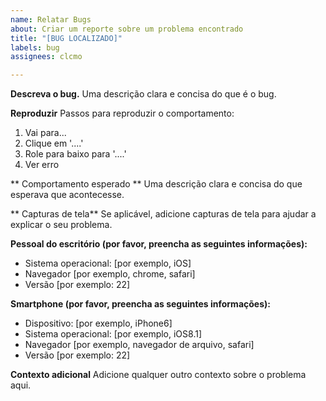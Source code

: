 ```yaml
---
name: Relatar Bugs
about: Criar um reporte sobre um problema encontrado
title: "[BUG LOCALIZADO]"
labels: bug
assignees: clcmo

---
```


**Descreva o bug.**
Uma descrição clara e concisa do que é o bug.

**Reproduzir**
Passos para reproduzir o comportamento:
1. Vai para...
2. Clique em '....'
3. Role para baixo para '....'
4. Ver erro

** Comportamento esperado **
Uma descrição clara e concisa do que esperava que acontecesse.

** Capturas de tela**
Se aplicável, adicione capturas de tela para ajudar a explicar o seu problema.

**Pessoal do escritório (por favor, preencha as seguintes informações):**
- Sistema operacional: [por exemplo, iOS]
- Navegador [por exemplo, chrome, safari]
- Versão [por exemplo: 22]

**Smartphone (por favor, preencha as seguintes informações):**
- Dispositivo: [por exemplo, iPhone6]
- Sistema operacional: [por exemplo, iOS8.1]
- Navegador [por exemplo, navegador de arquivo, safari]
- Versão [por exemplo: 22]

**Contexto adicional**
Adicione qualquer outro contexto sobre o problema aqui.
